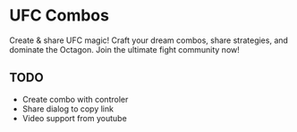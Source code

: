 # UFC Combos
Create & share UFC magic! Craft your dream combos, share strategies, and dominate the Octagon. Join the ultimate fight community now!

## TODO
- Create combo with controler 
- Share dialog to copy link
- Video support from youtube

